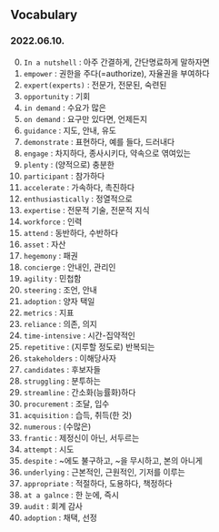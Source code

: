 ## Vocabulary 
### 2022.06.10.
0. `In a nutshell` : 아주 간결하게, 간단명료하게 말하자면  
1. `empower` : 권한을 주다(=authorize), 자율권을 부여하다  
2. `expert(experts)` : 전문가, 전문된, 숙련된  
3. `opportunity` : 기회  
4. `in demand` : 수요가 많은  
5. `on demand` : 요구만 있다면, 언제든지  
6. `guidance` : 지도, 안내, 유도  
7. `demonstrate` : 표현하다, 예를 들다, 드러내다  
8. `engage` : 차지하다, 종사시키다, 약속으로 엮여있는  
9. `plenty` : (양적으로) 충분한  
10. `participant` : 참가하다  
11. `accelerate` : 가속하다, 촉진하다  
12. `enthusiastically` : 정열적으로  
13. `expertise` : 전문적 기술, 전문적 지식  
14. `workforce` : 인력  
15. `attend` : 동반하다, 수반하다  
16. `asset` : 자산  
17. `hegemony` : 패권  
18. `concierge` : 안내인, 관리인  
19. `agility` : 민첩함  
20. `steering` : 조언, 안내  
21. `adoption` : 양자 택일  
22. `metrics` : 지표  
23. `reliance` : 의존, 의지  
24. `time-intensive` : 시간-집약적인  
25. `repetitive` : (지루할 정도로) 반복되는  
26. `stakeholders` : 이해당사자  
27. `candidates` : 후보자들  
28. `struggling` : 분투하는  
29. `streamline` : 간소화(능률화)하다  
30. `procurement` : 조달, 입수  
31. `acquisition` : 습득, 취득(한 것)  
32. `numerous` : (수많은)  
33. `frantic` : 제정신이 아닌, 서두르는  
34. `attempt` : 시도  
35. `despite` : ~에도 불구하고, ~을 무시하고, 본의 아니게  
36. `underlying` : 근본적인, 근원적인, 기저를 이루는  
37. `appropriate` : 적절하다, 도용하다, 책정하다  
38. `at a galnce` : 한 눈에, 즉시  
39. `audit` : 회계 감사  
40. `adoption` : 채택, 선정  
